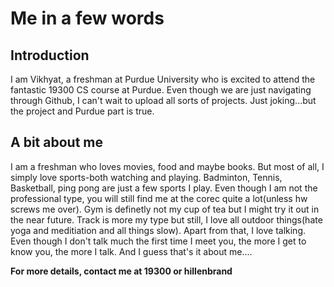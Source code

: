 # Me in a few words

## Introduction
I am Vikhyat, a freshman at Purdue University who is excited to attend the fantastic 19300 CS course at Purdue. Even though we are just navigating through Github, I can't wait to upload all sorts of projects. Just joking...but the project and Purdue part is true. 


## A bit about me
I am a freshman who loves movies, food and maybe books. But most of all, I simply love sports-both watching and playing. Badminton, Tennis, Basketball, ping pong are just a few sports I play. Even though I am not the professional type, you will still find me at the corec quite a lot(unless hw screws me over). Gym is definetly not my cup of tea but I might try it out in the near future. Track is more my type but still, I love all outdoor things(hate yoga and meditiation and all things slow). Apart from that, I love talking. Even though I don't talk much the first time I meet you, the more I get to know you, the more I talk. And I guess that's it about me....

**For more details, contact me at 19300 or hillenbrand**
